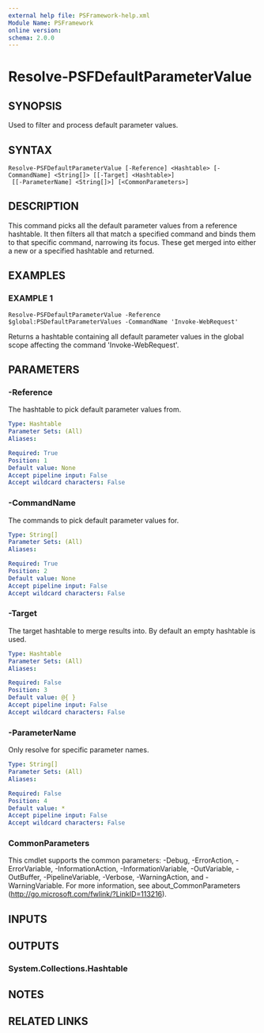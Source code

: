 ```yaml
---
external help file: PSFramework-help.xml
Module Name: PSFramework
online version:
schema: 2.0.0
---
```


# Resolve-PSFDefaultParameterValue

## SYNOPSIS
Used to filter and process default parameter values.

## SYNTAX

```
Resolve-PSFDefaultParameterValue [-Reference] <Hashtable> [-CommandName] <String[]> [[-Target] <Hashtable>]
 [[-ParameterName] <String[]>] [<CommonParameters>]
```

## DESCRIPTION
This command picks all the default parameter values from a reference hashtable.
It then filters all that match a specified command and binds them to that specific command, narrowing its focus.
These get merged into either a new or a specified hashtable and returned.

## EXAMPLES

### EXAMPLE 1
```
Resolve-PSFDefaultParameterValue -Reference $global:PSDefaultParameterValues -CommandName 'Invoke-WebRequest'
```

Returns a hashtable containing all default parameter values in the global scope affecting the command 'Invoke-WebRequest'.

## PARAMETERS

### -Reference
The hashtable to pick default parameter values from.

```yaml
Type: Hashtable
Parameter Sets: (All)
Aliases:

Required: True
Position: 1
Default value: None
Accept pipeline input: False
Accept wildcard characters: False
```

### -CommandName
The commands to pick default parameter values for.

```yaml
Type: String[]
Parameter Sets: (All)
Aliases:

Required: True
Position: 2
Default value: None
Accept pipeline input: False
Accept wildcard characters: False
```

### -Target
The target hashtable to merge results into.
By default an empty hashtable is used.

```yaml
Type: Hashtable
Parameter Sets: (All)
Aliases:

Required: False
Position: 3
Default value: @{ }
Accept pipeline input: False
Accept wildcard characters: False
```

### -ParameterName
Only resolve for specific parameter names.

```yaml
Type: String[]
Parameter Sets: (All)
Aliases:

Required: False
Position: 4
Default value: *
Accept pipeline input: False
Accept wildcard characters: False
```

### CommonParameters
This cmdlet supports the common parameters: -Debug, -ErrorAction, -ErrorVariable, -InformationAction, -InformationVariable, -OutVariable, -OutBuffer, -PipelineVariable, -Verbose, -WarningAction, and -WarningVariable. For more information, see about_CommonParameters (http://go.microsoft.com/fwlink/?LinkID=113216).

## INPUTS

## OUTPUTS

### System.Collections.Hashtable
## NOTES

## RELATED LINKS
